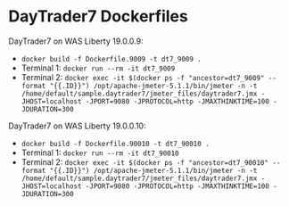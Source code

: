 # DayTrader7 Dockerfiles

DayTrader7 on WAS Liberty 19.0.0.9:

* `docker build -f Dockerfile.9009 -t dt7_9009 .`
* Terminal 1: `docker run --rm -it dt7_9009`
* Terminal 2: `docker exec -it $(docker ps -f "ancestor=dt7_9009" --format "{{.ID}}") /opt/apache-jmeter-5.1.1/bin/jmeter -n -t /home/default/sample.daytrader7/jmeter_files/daytrader7.jmx -JHOST=localhost -JPORT=9080 -JPROTOCOL=http -JMAXTHINKTIME=100 -JDURATION=300`

DayTrader7 on WAS Liberty 19.0.0.10:

* `docker build -f Dockerfile.90010 -t dt7_90010 .`
* Terminal 1: `docker run --rm -it dt7_90010`
* Terminal 2: `docker exec -it $(docker ps -f "ancestor=dt7_90010" --format "{{.ID}}") /opt/apache-jmeter-5.1.1/bin/jmeter -n -t /home/default/sample.daytrader7/jmeter_files/daytrader7.jmx -JHOST=localhost -JPORT=9080 -JPROTOCOL=http -JMAXTHINKTIME=100 -JDURATION=300`
